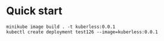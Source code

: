 Quick start
===========

```
minikube image build . -t kuberless:0.0.1
kubectl create deployment test126 --image=kuberless:0.0.1
```

